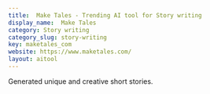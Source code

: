 ```yaml
---
title:  Make Tales - Trending AI tool for Story writing
display_name:  Make Tales
category: Story writing
category_slug: story-writing
key: maketales_com
website: https://www.maketales.com/
layout: aitool
---
```


Generated unique and creative short stories.
